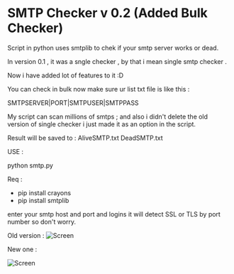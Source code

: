 # SMTP Checker v 0.2 (Added Bulk Checker)
Script in python uses smtplib to chek if your smtp server works or dead.

In version 0.1 , it was a sngle checker , by that i mean single smtp checker .

Now i have added lot of features to it :D

You can check in bulk now 
make sure ur list txt file is like this :

SMTPSERVER|PORT|SMTPUSER|SMTPPASS

My script can scan millions of smtps ; and also i didn't delete the old version of single checker i just made it as an option in the script.

Result will be saved to :
AliveSMTP.txt
DeadSMTP.txt

USE : 

python smtp.py

Req :

- pip install crayons
- pip install smtplib

enter your smtp host and port and logins
it will detect SSL or TLS by port number so don't worry.

Old version :
![Screen](https://github.com/hrackedz/SMTP-checker/blob/main/smtp.PNG?raw=true)

New one :

![Screen](https://github.com/hrackedz/SMTP-checker/blob/main/checker.PNG?raw=true)
